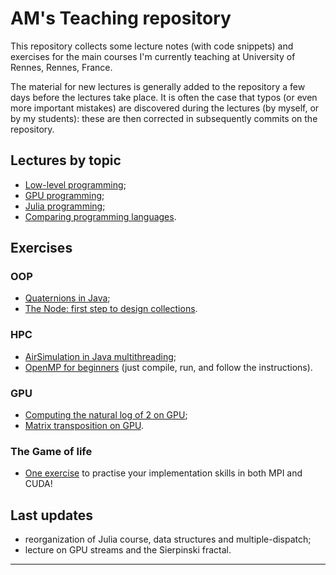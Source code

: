
# AM's Teaching repository

This repository collects some lecture notes (with code snippets) 
and exercises for the main courses I'm currently teaching at 
University of Rennes, Rennes, France.

The material for new lectures is generally added to the repository
a few days before the lectures take place. It is often the case that
typos (or even more important mistakes) are discovered during the
lectures (by myself, or by my students): these are then corrected
in subsequently commits on the repository.

## Lectures by topic

* [Low-level programming](./lowlevel/README.md);
* [GPU programming](./GPU/README.md);
* [Julia programming](./Julia/README.md);
* [Comparing programming languages](./cmp/README.md).

## Exercises

### OOP

* [Quaternions in Java](./OOP/Quaternions.md);
* [The Node: first step to design collections](./OOP/TheNode.md).

### HPC

* [AirSimulation in Java multithreading](./HPC/AirSimulation/README.md);
* [OpenMP for beginners](./HPC/OpenMPbeginners.c) (just compile, run, and follow the instructions).

### GPU

* [Computing the natural log of 2 on GPU](./GPU/log2series.md);
* [Matrix transposition on GPU](./GPU/mattranspose.md).

### The Game of life

* [One exercise](./HPC/game/README.md) to practise your implementation skills in both MPI and CUDA!

## Last updates

* reorganization of Julia course, data structures and multiple-dispatch;
* lecture on GPU streams and the Sierpinski fractal.

--------------------


